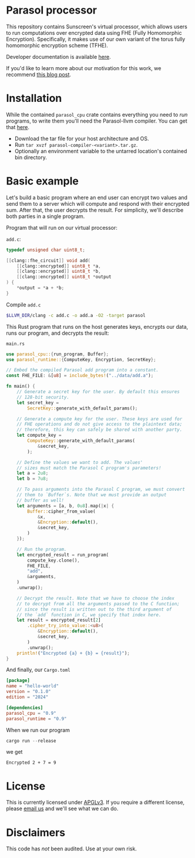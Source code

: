 # Parasol processor
This repository contains Sunscreen's virtual processor, which allows users to run computations over encrypted data using FHE (Fully Homomorphic Encryption). Specifically, it makes use of our own variant of the torus fully homomorphic encryption scheme (TFHE).

Developer documentation is available [here](https://docs.sunscreen.tech/intro.html).

If you'd like to learn more about our motivation for this work, we recommend [this blog post](https://blog.sunscreen.tech/a-new-vision-for-tfhe-and-compilers/).

# Installation
While the contained `parasol_cpu` crate contains everything you need to *run* programs, to write them you'll need the Parasol-llvm compiler. You can get that [here](https://docs.sunscreen.tech/install.html).

* Download the tar file for your host architecture and OS.
* Run `tar xvzf parasol-compiler-<variant>.tar.gz`.
* Optionally an environment variable to the untarred location's contained bin directory.

# Basic example
Let's build a basic program where an end user can encrypt two values and send them to a server which will compute and respond with their encrypted sum. After that, the user decrypts the result. For simplicity, we'll describe both parties in a single program.

Program that will run on our virtual processor:

`add.c`:
```C
typedef unsigned char uint8_t;

[[clang::fhe_circuit]] void add(
    [[clang::encrypted]] uint8_t *a,
    [[clang::encrypted]] uint8_t *b,
    [[clang::encrypted]] uint8_t *output
) {
    *output = *a + *b;
}
```

Compile `add.c`
```bash
$LLVM_DIR/clang -c add.c -o add.a -O2 -target parasol
```

This Rust program that runs on the host generates keys, encrypts our data, runs our program, and decrypts the result:

`main.rs`
```rust
use parasol_cpu::{run_program, Buffer};
use parasol_runtime::{ComputeKey, Encryption, SecretKey};

// Embed the compiled Parasol add program into a constant.
const FHE_FILE: &[u8] = include_bytes!("../data/add.a");

fn main() {
    // Generate a secret key for the user. By default this ensures
    // 128-bit security.
    let secret_key =
        SecretKey::generate_with_default_params();

    // Generate a compute key for the user. These keys are used for
    // FHE operations and do not give access to the plaintext data;
    // therefore, this key can safely be shared with another party.
    let compute_key =
        ComputeKey::generate_with_default_params(
            &secret_key,
        );

    // Define the values we want to add. The values' 
    // sizes must match the Parasol C program's parameters!
    let a = 2u8;
    let b = 7u8;

    // To pass arguments into the Parasol C program, we must convert
    // them to `Buffer`s. Note that we must provide an output
    // buffer as well!
    let arguments = [a, b, 0u8].map(|x| {
        Buffer::cipher_from_value(
            &x,
            &Encryption::default(),
            &secret_key,
        )
    });

    // Run the program.
    let encrypted_result = run_program(
        compute_key.clone(),
        FHE_FILE,
        "add",
        &arguments,
    )
    .unwrap();

    // Decrypt the result. Note that we have to choose the index
    // to decrypt from all the arguments passed to the C function;
    // since the result is written out to the third argument of
    // the `add` function in C, we specify that index here.
    let result = encrypted_result[2]
        .cipher_try_into_value::<u8>(
            &Encryption::default(),
            &secret_key,
        )
        .unwrap();
    println!("Encrypted {a} + {b} = {result}");
}
```

And finally, our `Cargo.toml`
```toml
[package]
name = "hello-world"
version = "0.1.0"
edition = "2024"

[dependencies]
parasol_cpu = "0.9"
parasol_runtime = "0.9"
```

When we run our program

```rust
cargo run --release
```

we get

```
Encrypted 2 + 7 = 9
```
# License
This is currently licensed under [APGLv3](https://www.gnu.org/licenses/agpl-3.0.html). If you require a different license, please [email us](mailto:hello@sunscreen.tech) and we'll see what we can do.

# Disclaimers
This code has *not* been audited. Use at your own risk.
